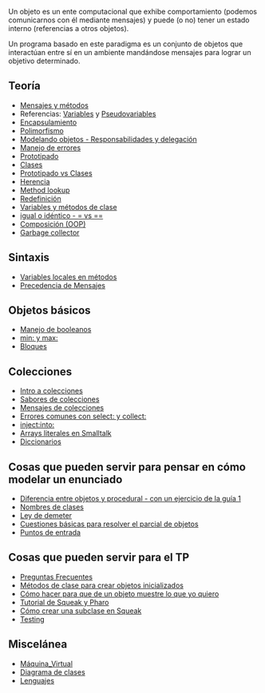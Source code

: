 Un objeto es un ente computacional que exhibe comportamiento (podemos comunicarnos con él mediante mensajes) y puede (o no) tener un estado interno (referencias a otros objetos).

Un programa basado en este paradigma es un conjunto de objetos que interactúan entre sí en un ambiente mandándose mensajes para lograr un objetivo determinado.

Teoría
------

-   [Mensajes y métodos](mensajes-y-metodos.html)
-   Referencias: [Variables](variables.html) y [Pseudovariables](pseudovariable.html)
-   [Encapsulamiento](encapsulamiento.html)
-   [Polimorfismo](polimorfismo.html)
-   [Modelando objetos - Responsabilidades y delegación](modelando-objetos---responsabilidades-y-delegacion.html)
-   [Manejo de errores](manejo-de-errores.html)
-   [Prototipado](prototipado.html)
-   [Clases](clases.html)
-   [Prototipado vs Clases](prototipado-vs-clases.html)
-   [Herencia](herencia.html)
-   [Method lookup](method-lookup.html)
-   [Redefinición](redefinicion.html)
-   [Variables y métodos de clase](variables-y-metodos-de-clase.html)
-   [igual o idéntico - = vs ==](igual-o-identico-----vs---.html)
-   [Composición (OOP)](Composición_(OOP) "wikilink")
-   [Garbage collector](garbage-collector.html)

Sintaxis
--------

-   [Variables locales en métodos](variables-locales-en-metodos.html)
-   [Precedencia de Mensajes](precedencia-de-mensajes.html)

Objetos básicos
---------------

-   [Manejo de booleanos](manejo-de-booleanos.html)
-   [min: y max:](min--y-max-.html)
-   [Bloques](bloques.html)

Colecciones
-----------

-   [Intro a colecciones](intro-a-colecciones.html)
-   [Sabores de colecciones](sabores-de-colecciones.html)
-   [Mensajes de colecciones](mensajes-de-colecciones.html)
-   [Errores comunes con select: y collect:](errores-comunes-con-select--y-collect-.html)
-   <inject:into:>
-   [Arrays literales en Smalltalk](arrays-literales-en-smalltalk.html)
-   [Diccionarios](diccionarios.html)

Cosas que pueden servir para pensar en cómo modelar un enunciado
----------------------------------------------------------------

-   [Diferencia entre objetos y procedural - con un ejercicio de la guía 1](diferencia-entre-objetos-y-procedural---con-un-ejercicio-de-la-guia-1.html)
-   [Nombres de clases](nombres-de-clases.html)
-   [Ley de demeter](ley-de-demeter.html)
-   [Cuestiones básicas para resolver el parcial de objetos](cuestiones-basicas-para-resolver-el-parcial-de-objetos.html)
-   [Puntos de entrada](puntos-de-entrada.html)

Cosas que pueden servir para el TP
----------------------------------

-   [Preguntas Frecuentes](preguntas-frecuentes.html)
-   [Métodos de clase para crear objetos inicializados](metodos-de-clase-para-crear-objetos-inicializados.html)
-   [Cómo hacer para que de un objeto muestre lo que yo quiero](como-hacer-para-que-de-un-objeto-muestre-lo-que-yo-quiero.html)
-   [Tutorial de Squeak y Pharo](tutorial-de-squeak-y-pharo.html)
-   [Cómo crear una subclase en Squeak](como-crear-una-subclase-en-squeak.html)
-   [Testing](testing.html)

Miscelánea
----------

-   [Máquina\_Virtual](maquina-virtual.html)
-   [Diagrama de clases](diagrama-de-clases.html)
-   [Lenguajes](lenguajes.html)

